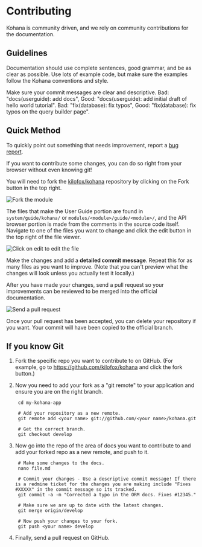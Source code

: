 # Contributing

Kohana is community driven, and we rely on community contributions for the documentation.

## Guidelines

Documentation should use complete sentences, good grammar, and be as clear as possible. Use lots of example code, but make sure the examples follow the Kohana conventions and style.

Make sure your commit messages are clear and descriptive. Bad: "docs(userguide): add docs", Good: "docs(userguide): add initial draft of hello world tutorial". Bad: "fix(database): fix typos", Good: "fix(database): fix typos on the query builder page".

## Quick Method

To quickly point out something that needs improvement, report a [bug report](https://github.com/kilofox/kohana/issues/new).

If you want to contribute some changes, you can do so right from your browser without even knowing git!

You will need to fork the [kilofox/kohana](https://github.com/kilofox/kohana) repository by clicking on the Fork button in the top right.

![Fork the module](contrib-github-fork.png)

The files that make the User Guide portion are found in `system/guide/kohana/` or `modules/<module>/guide/<module>/`, and the API browser portion is made from the comments in the source code itself. Navigate to one of the files you want to change and click the edit button in the top right of the file viewer.

![Click on edit to edit the file](contrib-github-edit.png)

Make the changes and add a **detailed commit message**. Repeat this for as many files as you want to improve. (Note that you can't preview what the changes will look unless you actually test it locally.)

After you have made your changes, send a pull request so your improvements can be reviewed to be merged into the official documentation.

![Send a pull request](contrib-github-pull.png)

Once your pull request has been accepted, you can delete your repository if you want. Your commit will have been copied to the official branch.

## If you know Git

1. Fork the specific repo you want to contribute to on GitHub. (For example, go to https://github.com/kilofox/kohana and click the fork button.)

2. Now you need to add your fork as a "git remote" to your application and ensure you are on the right branch.

		cd my-kohana-app

		# Add your repository as a new remote.
		git remote add <your name> git://github.com/<your name>/kohana.git
		
		# Get the correct branch.
		git checkout develop

3. Now go into the repo of the area of docs you want to contribute to and add your forked repo as a new remote, and push to it.

		# Make some changes to the docs.
		nano file.md
		
		# Commit your changes - Use a descriptive commit message! If there is a redmine ticket for the changes you are making include "Fixes #XXXXX" in the commit message so its tracked.
		git commit -a -m "Corrected a typo in the ORM docs. Fixes #12345."	
		
		# Make sure we are up to date with the latest changes.
		git merge origin/develop	
		
		# Now push your changes to your fork.
		git push <your name> develop

4. Finally, send a pull request on GitHub.

